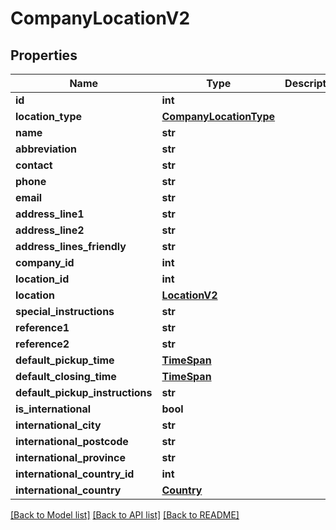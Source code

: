 # CompanyLocationV2

## Properties
Name | Type | Description | Notes
------------ | ------------- | ------------- | -------------
**id** | **int** |  | [optional] 
**location_type** | [**CompanyLocationType**](CompanyLocationType.md) |  | [optional] 
**name** | **str** |  | 
**abbreviation** | **str** |  | [optional] 
**contact** | **str** |  | [optional] 
**phone** | **str** |  | [optional] 
**email** | **str** |  | [optional] 
**address_line1** | **str** |  | 
**address_line2** | **str** |  | [optional] 
**address_lines_friendly** | **str** |  | [optional] 
**company_id** | **int** |  | [optional] 
**location_id** | **int** |  | [optional] 
**location** | [**LocationV2**](LocationV2.md) |  | [optional] 
**special_instructions** | **str** |  | [optional] 
**reference1** | **str** |  | [optional] 
**reference2** | **str** |  | [optional] 
**default_pickup_time** | [**TimeSpan**](TimeSpan.md) |  | [optional] 
**default_closing_time** | [**TimeSpan**](TimeSpan.md) |  | [optional] 
**default_pickup_instructions** | **str** |  | [optional] 
**is_international** | **bool** |  | [optional] 
**international_city** | **str** |  | [optional] 
**international_postcode** | **str** |  | [optional] 
**international_province** | **str** |  | [optional] 
**international_country_id** | **int** |  | [optional] 
**international_country** | [**Country**](Country.md) |  | [optional] 

[[Back to Model list]](../README.md#documentation-for-models) [[Back to API list]](../README.md#documentation-for-api-endpoints) [[Back to README]](../README.md)

